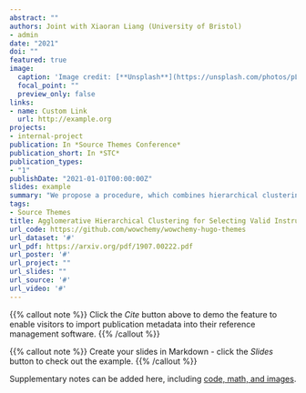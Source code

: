```yaml
---
abstract: ""
authors: Joint with Xiaoran Liang (University of Bristol)
- admin
date: "2021"
doi: ""
featured: true
image:
  caption: 'Image credit: [**Unsplash**](https://unsplash.com/photos/pLCdAaMFLTE)'
  focal_point: ""
  preview_only: false
links:
- name: Custom Link
  url: http://example.org
projects:
- internal-project
publication: In *Source Themes Conference*
publication_short: In *STC*
publication_types:
- "1"
publishDate: "2021-01-01T00:00:00Z"
slides: example
summary: "We propose a procedure, which combines hierarchical clustering with a test of overidentifying restrictions for selecting valid instrumental variables (IV) from a large set of IVs. Some of these may be invalid in that they fail the exclusion restriction. We show that if the largest group of IVs is valid, our method achieves oracle properties. Unlike existing techniques, our method addresses weak instruments, multiple endogenous regressors and heterogeneous treatment effects. In simulations our procedure outperforms the Hard Thresholding and the Confidence Interval method. The method is applied to estimating the effect of immigration on wages and the return to education."
tags:
- Source Themes
title: Agglomerative Hierarchical Clustering for Selecting Valid Instrumental Variables
url_code: https://github.com/wowchemy/wowchemy-hugo-themes
url_dataset: '#'
url_pdf: https://arxiv.org/pdf/1907.00222.pdf
url_poster: '#'
url_project: ""
url_slides: ""
url_source: '#'
url_video: '#'
---
```


{{% callout note %}}
Click the *Cite* button above to demo the feature to enable visitors to import publication metadata into their reference management software.
{{% /callout %}}

{{% callout note %}}
Create your slides in Markdown - click the *Slides* button to check out the example.
{{% /callout %}}

Supplementary notes can be added here, including [code, math, and images](https://wowchemy.com/docs/writing-markdown-latex/).
